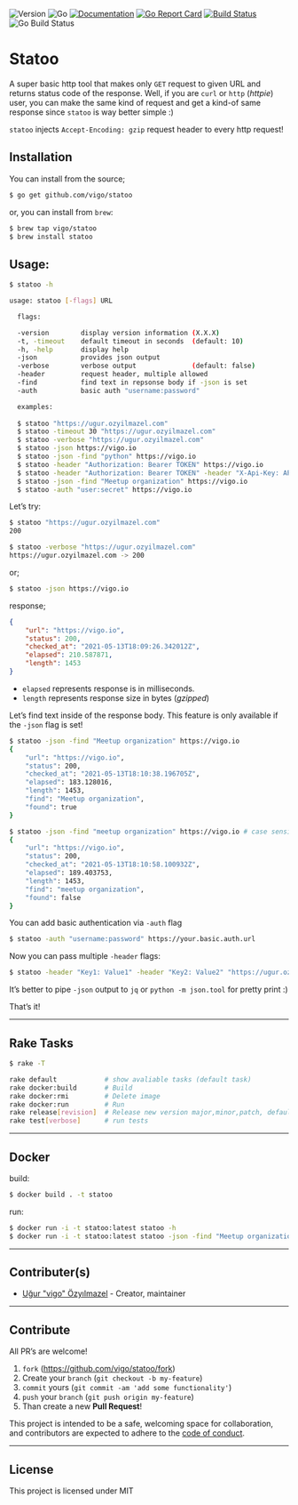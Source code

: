 ![Version](https://img.shields.io/badge/version-1.1.0-orange.svg)
![Go](https://img.shields.io/badge/go-1.16-black.svg)
[![Documentation](https://godoc.org/github.com/vigo/statoo?status.svg)](https://pkg.go.dev/github.com/vigo/statoo)
[![Go Report Card](https://goreportcard.com/badge/github.com/vigo/statoo)](https://goreportcard.com/report/github.com/vigo/statoo)
[![Build Status](https://travis-ci.org/vigo/statoo.svg?branch=main)](https://travis-ci.org/vigo/statoo)
![Go Build Status](https://github.com/vigo/statoo/actions/workflows/go.yml/badge.svg)

# Statoo

A super basic http tool that makes only `GET` request to given URL and returns
status code of the response. Well, if you are `curl` or `http` (*httpie*) user,
you can make the same kind of request and get a kind-of same response since
`statoo` is way better simple :)

`statoo` injects `Accept-Encoding: gzip` request header to every http request!

## Installation

You can install from the source;

```bash
$ go get github.com/vigo/statoo
```

or, you can install from `brew`:

```bash
$ brew tap vigo/statoo
$ brew install statoo
```

## Usage:

```bash
$ statoo -h

usage: statoo [-flags] URL

  flags:

  -version        display version information (X.X.X)
  -t, -timeout    default timeout in seconds  (default: 10)
  -h, -help       display help
  -json           provides json output
  -verbose        verbose output              (default: false)
  -header         request header, multiple allowed
  -find           find text in repsonse body if -json is set
  -auth           basic auth "username:password"

  examples:
  
  $ statoo "https://ugur.ozyilmazel.com"
  $ statoo -timeout 30 "https://ugur.ozyilmazel.com"
  $ statoo -verbose "https://ugur.ozyilmazel.com"
  $ statoo -json https://vigo.io
  $ statoo -json -find "python" https://vigo.io
  $ statoo -header "Authorization: Bearer TOKEN" https://vigo.io
  $ statoo -header "Authorization: Bearer TOKEN" -header "X-Api-Key: APIKEY" https://vigo.io
  $ statoo -json -find "Meetup organization" https://vigo.io
  $ statoo -auth "user:secret" https://vigo.io
```

Let’s try:

```bash
$ statoo "https://ugur.ozyilmazel.com"
200

$ statoo -verbose "https://ugur.ozyilmazel.com"
https://ugur.ozyilmazel.com -> 200
```

or;

```bash
$ statoo -json https://vigo.io
```

response;

```json
{
    "url": "https://vigo.io",
    "status": 200,
    "checked_at": "2021-05-13T18:09:26.342012Z",
    "elapsed": 210.587871,
    "length": 1453
}
```

- `elapsed` represents response is in milliseconds.
- `length` represents response size in bytes (*gzipped*)

Let’s find text inside of the response body. This feature is only available
if the `-json` flag is set!

```bash
$ statoo -json -find "Meetup organization" https://vigo.io
{
    "url": "https://vigo.io",
    "status": 200,
    "checked_at": "2021-05-13T18:10:38.196705Z",
    "elapsed": 183.128016,
    "length": 1453,
    "find": "Meetup organization",
    "found": true
}

$ statoo -json -find "meetup organization" https://vigo.io # case sensitive
{
    "url": "https://vigo.io",
    "status": 200,
    "checked_at": "2021-05-13T18:10:58.100932Z",
    "elapsed": 189.403753,
    "length": 1453,
    "find": "meetup organization",
    "found": false
}
```

You can add basic authentication via `-auth` flag

```bash
$ statoo -auth "username:password" https://your.basic.auth.url
```

Now you can pass multiple `-header` flags:

```bash
$ statoo -header "Key1: Value1" -header "Key2: Value2" "https://ugur.ozyilmazel.com"
```

It’s better to pipe `-json` output to `jq` or `python -m json.tool` for pretty print :)

That’s it!

---

## Rake Tasks

```bash
$ rake -T

rake default            # show avaliable tasks (default task)
rake docker:build       # Build
rake docker:rmi         # Delete image
rake docker:run         # Run
rake release[revision]  # Release new version major,minor,patch, default: patch
rake test[verbose]      # run tests
```

---

## Docker

build:

```bash
$ docker build . -t statoo
```

run:

```bash
$ docker run -i -t statoo:latest statoo -h
$ docker run -i -t statoo:latest statoo -json -find "Meetup organization" https://vigo.io
```

---

## Contributer(s)

* [Uğur "vigo" Özyılmazel](https://github.com/vigo) - Creator, maintainer

---

## Contribute

All PR’s are welcome!

1. `fork` (https://github.com/vigo/statoo/fork)
1. Create your `branch` (`git checkout -b my-feature`)
1. `commit` yours (`git commit -am 'add some functionality'`)
1. `push` your `branch` (`git push origin my-feature`)
1. Than create a new **Pull Request**!

This project is intended to be a safe, welcoming space for collaboration, and
contributors are expected to adhere to the [code of conduct][coc].

---

## License

This project is licensed under MIT

[coc]: https://github.com/vigo/statoo/blob/main/CODE_OF_CONDUCT.md